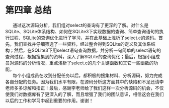 # 第四章 总结
&nbsp;&nbsp;&nbsp;&nbsp;&nbsp;&nbsp;通过这次源码分析，我们组对select的查询有了更深的了解。对什么是SQLite、SQLite体系结构、如何在SQLite3下实现数据的查询、简单查询语句的执行过程、SQLite的查询优化进行了学习，并在此基础上浅析了select.c的源码。首先，我们查找并仔细筛选了一些资料，经过整合得到SQLite的定义及其体系结构；然后，在SQLite3下用select语句查询数据，并分析一句简单的select语句的查询过程，根据搜集到的资料，深入了解SQLite的查询优化；最后，根据小组成员对源码的分析情况，重点浅析了select.c的几个关键函数和其它一些函数的功能。<br>
&nbsp;&nbsp;&nbsp;&nbsp;&nbsp;&nbsp;每个小组成员在收到分配任务以后，都积极的搜集材料、分析源码，努力完成各自分配的任务。因为我们水平有限，在源码分析这方面其中的缺陷和不足还请李老师多多谅解和指正！最后，感谢李老师给了我们这样一次分析源码的机会，不仅使我们对数据库有了更深入的了解，而且增强了我们的团队意识，相信这会在我们以后的工作和学习中起到重要的作用。谢谢！
